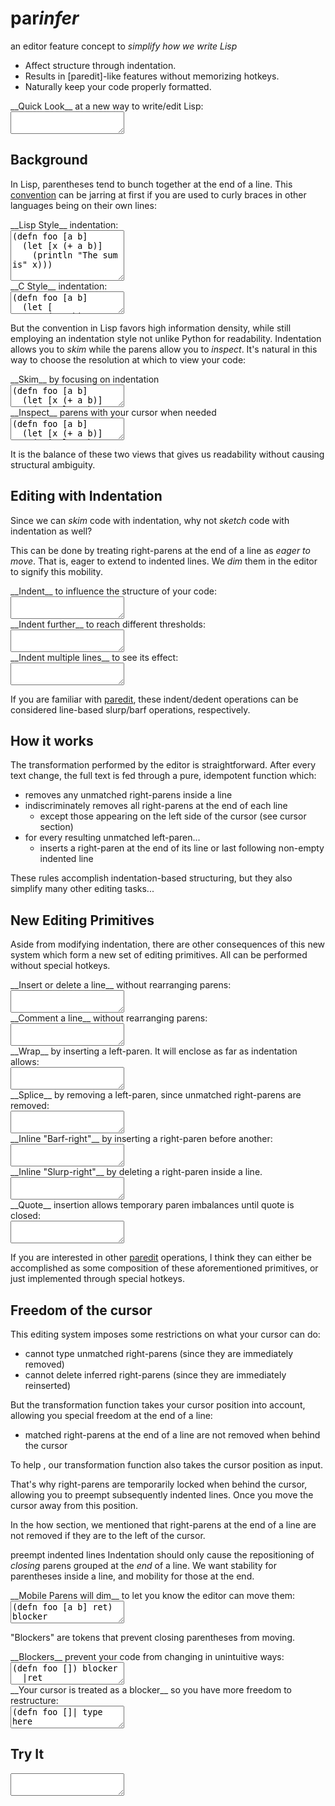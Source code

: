 # par<em>infer</em>

 <p class="subtitle">
an editor feature concept to <em>simplify how we write Lisp</em>
</p>

  <ul class="features">
<li> Affect structure through indentation.
<li> Results in [paredit]-like features without memorizing hotkeys.
<li> Naturally keep your code properly formatted.
</ul>

[paredit]:http://danmidwood.com/content/2014/11/21/animated-paredit.html

 <div>
<div class="caption">__Quick Look__ at a new way to write/edit Lisp:</div>
<textarea id="code-intro">
</textarea>
</div>

## Background

In Lisp, parentheses tend to bunch together at the end of a line. This
[convention] can be jarring at first if you are used to curly braces in other
languages being on their own lines:

[convention]:https://en.wikipedia.org/wiki/Indent_style#Lisp_style

 <div class="two-col">
<div class="col">
<div class="caption">__Lisp Style__ indentation:</div>
<textarea id="code-lisp-style" rows="5">
(defn foo [a b]
  (let [x (+ a b)]
    (println "The sum is" x)))
</textarea>
</div>

<div class="col">
<div class="caption">__C Style__ indentation:</div>
<textarea id="code-c-style">
(defn foo [a b]
  (let [
     x (+ a b)
    ]
    (println "The sum is" x)
  )
)
</textarea>
</div>
</div>

But the convention in Lisp favors high information density, while still
employing an indentation style not unlike Python for readability.  Indentation
allows you to _skim_ while the parens allow you to _inspect_.  It's natural in
this way to choose the resolution at which to view your code:

 <div class="two-col">
<div class="col">
<div class="caption">__Skim__ by focusing on indentation</div>
<textarea id="code-skim">
(defn foo [a b]
  (let [x (+ a b)]
    (println "The sum is" x)))
</textarea>
</div>

<div class="col">
<div class="caption">__Inspect__ parens with your cursor when needed</div>
<textarea id="code-inspect">
(defn foo [a b]
  (let [x (+ a b)]
    (println "The sum is" x)))
</textarea>
</div>
</div>

It is the balance of these two views that gives us readability without causing
structural ambiguity.

## Editing with Indentation

Since we can _skim_ code with indentation, why not _sketch_ code with
indentation as well?

This can be done by treating right-parens at the end of a line as _eager to
move_.  That is, eager to extend to indented lines.  We _dim_ them in the
editor to signify this mobility.

<div>
<div class="caption">__Indent__ to influence the structure of your code:</div>
<textarea id="code-indent">
</textarea>
</div>

<div>
<div class="caption">__Indent further__ to reach different thresholds:</div>
<textarea id="code-indent-far">
</textarea>
</div>

<div>
<div class="caption">__Indent multiple lines__ to see its effect:</div>
<textarea id="code-indent-multi">
</textarea>
</div>

If you are familiar with [paredit], these indent/dedent operations can
be considered line-based slurp/barf operations, respectively.

## How it works

The transformation performed by the editor is straightforward.  After every
text change, the full text is fed through a pure, idempotent function which: 

- removes any unmatched right-parens inside a line
- indiscriminately removes all right-parens at the end of each line
  - except those appearing on the left side of the cursor (see cursor section)
- for every resulting unmatched left-paren...
  - inserts a right-paren at the end of its line or last following non-empty indented line

These rules accomplish indentation-based structuring, but they also simplify
many other editing tasks...

## New Editing Primitives

Aside from modifying indentation, there are other consequences of this new
system which form a new set of editing primitives.  All can be performed
without special hotkeys.

<div>
<div class="caption">__Insert or delete a line__ without rearranging parens:</div>
<textarea id="code-insert-delete">
</textarea>
</div>

<div>
<div class="caption">__Comment a line__ without rearranging parens:</div>
<textarea id="code-comment">
</textarea>
</div>

<div>
<div class="caption">__Wrap__ by inserting a left-paren. It will enclose as far as indentation allows:</div>
<textarea id="code-wrap">
</textarea>
</div>

<div>
<div class="caption">__Splice__ by removing a left-paren, since unmatched right-parens are removed:</div>
<textarea id="code-splice">
</textarea>
</div>

<div>
<div class="caption">__Inline "Barf-right"__ by inserting a right-paren before another:</div>
<textarea id="code-barf">
</textarea>
</div>

<div>
<div class="caption">__Inline "Slurp-right"__ by deleting a right-paren inside a line.</div>
<textarea id="code-slurp">
</textarea>
</div>

<div>
<div class="caption">__Quote__ insertion allows temporary paren imbalances until quote is closed:</div>
<textarea id="code-string">
</textarea>
</div>

If you are interested in other [paredit] operations, I think they can either be
accomplished as some composition of these aforementioned primitives, or
just implemented through special hotkeys.

## Freedom of the cursor

This editing system imposes some restrictions on what your cursor can do:

- cannot type unmatched right-parens (since they are immediately removed)
- cannot delete inferred right-parens (since they are immediately reinserted)

But the transformation function takes your cursor position into account,
allowing you special freedom at the end of a line:

- matched right-parens at the end of a line are not removed when behind the cursor

To help , our transformation function also takes the cursor position as
input.

That's why right-parens are temporarily locked when behind the cursor, allowing
you to preempt subsequently indented lines.  Once you move the cursor away
from this position.

In the how section, we mentioned that right-parens at the end of a line are
not removed if they are to the left of the cursor.

preempt indented lines
Indentation should only cause the repositioning of _closing_ parens grouped at
the _end_ of a line. We want stability for parentheses inside a line, and
mobility for those at the end.

<div>
<div class="caption">__Mobile Parens will dim__ to let you know the editor can move them:</div>
<textarea id="code-cue-dim">
(defn foo [a b] ret)  blocker
</textarea>
</div>

"Blockers" are tokens that prevent closing parentheses from moving.  

<div>
<div class="caption">__Blockers__ prevent your code from changing in unintuitive ways:</div>
<textarea id="code-cue-block">
(defn foo []) blocker
  |ret
</textarea>
</div>

<div>
<div class="caption">__Your cursor is treated as a blocker__ so you have more freedom to restructure:</div>
<textarea id="code-cue-cursor">
(defn foo []| type here
  ret
</textarea>
</div>

## Try It

<textarea id="code-try">
</textarea>
